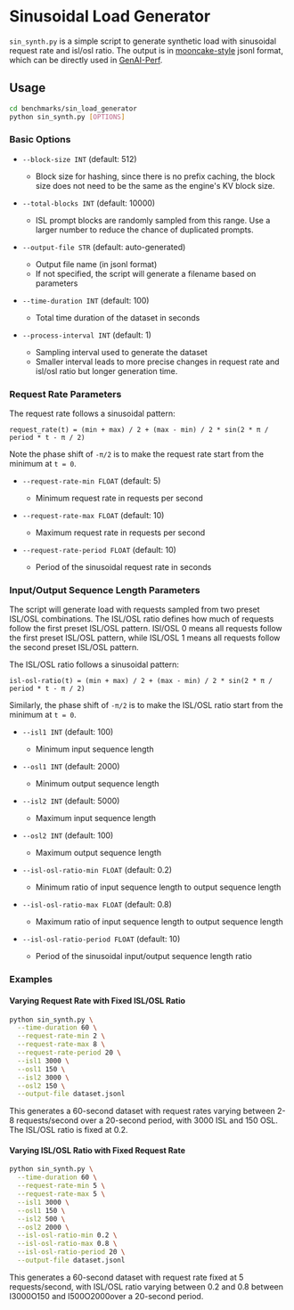 <!--
SPDX-FileCopyrightText: Copyright (c) 2025 NVIDIA CORPORATION & AFFILIATES. All rights reserved.
SPDX-License-Identifier: Apache-2.0
-->

# Sinusoidal Load Generator

`sin_synth.py` is a simple script to generate synthetic load with sinusoidal request rate and isl/osl ratio. The output is in [mooncake-style](https://github.com/kvcache-ai/Mooncake) jsonl format, which can be directly used in [GenAI-Perf](https://github.com/triton-inference-server/perf_analyzer/tree/main/genai-perf/genai_perf).

## Usage

```bash
cd benchmarks/sin_load_generator
python sin_synth.py [OPTIONS]
```

### Basic Options

- `--block-size INT` (default: 512)
  - Block size for hashing, since there is no prefix caching, the block size does not need to be the same as the engine's KV block size.

- `--total-blocks INT` (default: 10000)
  - ISL prompt blocks are randomly sampled from this range. Use a larger number to reduce the chance of duplicated prompts.

- `--output-file STR` (default: auto-generated)
  - Output file name (in jsonl format)
  - If not specified, the script will generate a filename based on parameters

- `--time-duration INT` (default: 100)
  - Total time duration of the dataset in seconds

- `--process-interval INT` (default: 1)
  - Sampling interval used to generate the dataset
  - Smaller interval leads to more precise changes in request rate and isl/osl ratio but longer generation time.

### Request Rate Parameters

The request rate follows a sinusoidal pattern:
```
request_rate(t) = (min + max) / 2 + (max - min) / 2 * sin(2 * π / period * t - π / 2)
```

Note the phase shift of `-π/2` is to make the request rate start from the minimum at `t = 0`.

- `--request-rate-min FLOAT` (default: 5)
  - Minimum request rate in requests per second

- `--request-rate-max FLOAT` (default: 10)
  - Maximum request rate in requests per second

- `--request-rate-period FLOAT` (default: 10)
  - Period of the sinusoidal request rate in seconds

### Input/Output Sequence Length Parameters

The script will generate load with requests sampled from two preset ISL/OSL combinations.
The ISL/OSL ratio defines how much of requests follow the first preset ISL/OSL pattern. ISl/OSL 0 means all requests follow the first preset ISL/OSL pattern, while ISL/OSL 1 means all requests follow the second preset ISL/OSL pattern.

The ISL/OSL ratio follows a sinusoidal pattern:
```
isl-osl-ratio(t) = (min + max) / 2 + (max - min) / 2 * sin(2 * π / period * t - π / 2)
```

Similarly, the phase shift of `-π/2` is to make the ISL/OSL ratio start from the minimum at `t = 0`.

- `--isl1 INT` (default: 100)
  - Minimum input sequence length

- `--osl1 INT` (default: 2000)
  - Minimum output sequence length

- `--isl2 INT` (default: 5000)
  - Maximum input sequence length

- `--osl2 INT` (default: 100)
  - Maximum output sequence length

- `--isl-osl-ratio-min FLOAT` (default: 0.2)
  - Minimum ratio of input sequence length to output sequence length

- `--isl-osl-ratio-max FLOAT` (default: 0.8)
  - Maximum ratio of input sequence length to output sequence length

- `--isl-osl-ratio-period FLOAT` (default: 10)
  - Period of the sinusoidal input/output sequence length ratio

### Examples

#### Varying Request Rate with Fixed ISL/OSL Ratio

```bash
python sin_synth.py \
  --time-duration 60 \
  --request-rate-min 2 \
  --request-rate-max 8 \
  --request-rate-period 20 \
  --isl1 3000 \
  --osl1 150 \
  --isl2 3000 \
  --osl2 150 \
  --output-file dataset.jsonl
```

This generates a 60-second dataset with request rates varying between 2-8 requests/second over a 20-second period, with 3000 ISL and 150 OSL. The ISL/OSL ratio is fixed at 0.2.

#### Varying ISL/OSL Ratio with Fixed Request Rate

```bash
python sin_synth.py \
  --time-duration 60 \
  --request-rate-min 5 \
  --request-rate-max 5 \
  --isl1 3000 \
  --osl1 150 \
  --isl2 500 \
  --osl2 2000 \
  --isl-osl-ratio-min 0.2 \
  --isl-osl-ratio-max 0.8 \
  --isl-osl-ratio-period 20 \
  --output-file dataset.jsonl
```

This generates a 60-second dataset with request rate fixed at 5 requests/second, with ISL/OSL ratio varying between 0.2 and 0.8 between I3000O150 and I500O2000over a 20-second period.